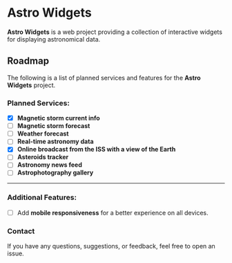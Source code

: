 # Astro Widgets

**Astro Widgets** is a web project providing a collection of interactive widgets for displaying astronomical data.

## Roadmap
The following is a list of planned services and features for the **Astro Widgets** project.

### Planned Services:
- [x] **Magnetic storm current info**
- [ ] **Magnetic storm forecast**
- [ ] **Weather forecast**
- [ ] **Real-time astronomy data**
- [x] **Online broadcast from the ISS with a view of the Earth**
- [ ] **Asteroids tracker**  
- [ ] **Astronomy news feed**  
- [ ] **Astrophotography gallery**  

---

### Additional Features:
- [ ] Add **mobile responsiveness** for a better experience on all devices.

### Contact
If you have any questions, suggestions, or feedback, feel free to open an issue.